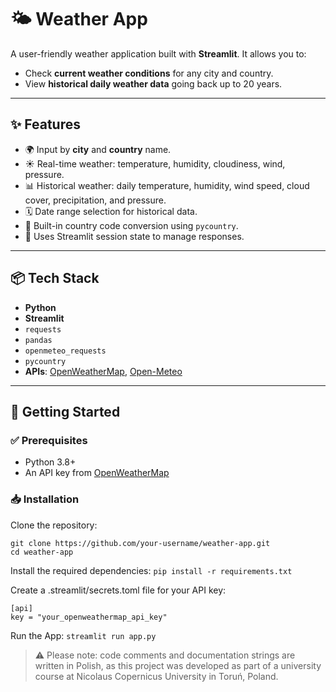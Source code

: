 # 🌤️ Weather App

A user-friendly weather application built with **Streamlit**. It allows you to:

- Check **current weather conditions** for any city and country.
- View **historical daily weather data** going back up to 20 years.

---

## ✨ Features

- 🌍 Input by **city** and **country** name.
- ☀️ Real-time weather: temperature, humidity, cloudiness, wind, pressure.
- 📊 Historical weather: daily temperature, humidity, wind speed, cloud cover, precipitation, and pressure.
- 🗓️ Date range selection for historical data.
- 🧭 Built-in country code conversion using `pycountry`.
- 📁 Uses Streamlit session state to manage responses.

---

## 📦 Tech Stack

- **Python**
- **Streamlit**
- `requests`
- `pandas`
- `openmeteo_requests`
- `pycountry`
- **APIs**: [OpenWeatherMap](https://openweathermap.org/api), [Open-Meteo](https://open-meteo.com)

---

## 🚀 Getting Started

### ✅ Prerequisites

- Python 3.8+
- An API key from [OpenWeatherMap](https://home.openweathermap.org/api_keys)

### 📥 Installation

Clone the repository:
```
git clone https://github.com/your-username/weather-app.git
cd weather-app
```

Install the required dependencies:
`pip install -r requirements.txt`

Create a .streamlit/secrets.toml file for your API key:
```
[api]
key = "your_openweathermap_api_key"
```

Run the App:
`streamlit run app.py`

> ⚠️ Please note: code comments and documentation strings are written in Polish, as this project was developed as part of a university course at Nicolaus Copernicus University in Toruń, Poland.
